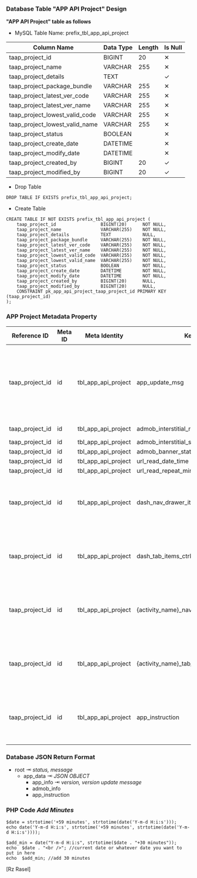 ### Database Table "APP API Project" Design
**"APP API Project" table as follows**

* MySQL Table Name: prefix_tbl_app_api_project

| Column Name | Data Type | Length | Is Null |
| ------ | ------ | ------ | ------ |
| taap_project_id | BIGINT | 20 | ✕ |
| taap_project_name | VARCHAR | 255 | ✕ |
| taap_project_details | TEXT |  | ✓ |
| taap_project_package_bundle | VARCHAR | 255 | ✕ |
| taap_project_latest_ver_code | VARCHAR | 255 | ✕ |
| taap_project_latest_ver_name | VARCHAR | 255 | ✕ |
| taap_project_lowest_valid_code | VARCHAR | 255 | ✕ |
| taap_project_lowest_valid_name | VARCHAR | 255 | ✕ |
| taap_project_status | BOOLEAN |  | ✕ |
| taap_project_create_date | DATETIME |  | ✕ |
| taap_project_modify_date | DATETIME |  | ✕ |
| taap_project_created_by | BIGINT | 20 | ✓ |
| taap_project_modified_by | BIGINT | 20 | ✓ |

* Drop Table

```drop_table_app_api_project
DROP TABLE IF EXISTS prefix_tbl_app_api_project;
```

* Create Table

```create_table_app_project
CREATE TABLE IF NOT EXISTS prefix_tbl_app_api_project (
    taap_project_id                 BIGINT(20)      NOT NULL,
    taap_project_name               VARCHAR(255)    NOT NULL,
    taap_project_details            TEXT            NULL,
    taap_project_package_bundle     VARCHAR(255)    NOT NULL,
    taap_project_latest_ver_code    VARCHAR(255)    NOT NULL,
    taap_project_latest_ver_name    VARCHAR(255)    NOT NULL,
    taap_project_lowest_valid_code  VARCHAR(255)    NOT NULL,
    taap_project_lowest_valid_name  VARCHAR(255)    NOT NULL,
    taap_project_status             BOOLEAN         NOT NULL,
    taap_project_create_date        DATETIME        NOT NULL,
    taap_project_modify_date        DATETIME        NOT NULL,
    taap_project_created_by         BIGINT(20)      NULL,
    taap_project_modified_by        BIGINT(20)      NULL,
    CONSTRAINT pk_app_api_project_taap_project_id PRIMARY KEY (taap_project_id)
);
```

### APP Project Metadata Property

| Reference ID | Meta ID | Meta Identity | Key | Value |
| ------ | ------ | ------ | ------ | ------ |
| taap_project_id | id | tbl_app_api_project | app_update_msg | Your application must need to update for use.\n\nWe are always try to sarve you. Please stay with us |
| taap_project_id | id | tbl_app_api_project | admob_interstitial_repeat_millis | 1000 * 60 * rand(4, 7) |
| taap_project_id | id | tbl_app_api_project | admob_interstitial_status | BOOLEAN |
| taap_project_id | id | tbl_app_api_project | admob_banner_status | BOOLEAN |
| taap_project_id | id | tbl_app_api_project | url_read_date_time | DATETIEM |
| taap_project_id | id | tbl_app_api_project | url_read_repeat_minutes | MINUTES |
| taap_project_id | id | tbl_app_api_project | dash_nav_drawer_items_ctrl | JSON _(Key Value Pair, Key Make By Item Name & Value Is BOOLEAN)_ |
| taap_project_id | id | tbl_app_api_project | dash_tab_items_ctrl | JSON _(Key Value Pair, Key Make By Item Name & Value Is BOOLEAN)_ |
| taap_project_id | id | tbl_app_api_project | {activity_name}_nav_drawer_items_ctrl | JSON _(Key Value Pair, Key Make By Item Name & Value Is BOOLEAN)_ |
| taap_project_id | id | tbl_app_api_project | {activity_name}_tab_items_ctrl | JSON _(Key Value Pair, Key Make By Item Name & Value Is BOOLEAN)_ |
| taap_project_id | id | tbl_app_api_project | app_instruction | JSON ARRAY_(Not Key Value Pair, Only Value Text Or HTML Text)_ |

### Database JSON Return Format
* root ⇥ _status, message_
    * app_data ⇥ _JSON OBJECT_
        * app_info ⇥ _version, version update message_
        - admob_info
        * app_instruction

### PHP Code ***Add Minutes***
```code_php_add_minutes
$date = strtotime('+59 minutes', strtotime(date('Y-m-d H:i:s')));
echo date('Y-m-d H:i:s', strtotime('+59 minutes', strtotime(date('Y-m-d H:i:s'))));

$add_min = date("Y-m-d H:i:s", strtotime($date . "+30 minutes"));
echo  $date . "<br />"; //current date or whatever date you want to put in here
echo  $add_min; //add 30 minutes
```

[Rz Rasel]
